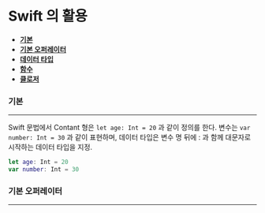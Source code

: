 
# <strong> Swift 의 활용

* [기본](#기본)<br>
* [기본 오퍼레이터](#기본-오퍼레이터)
* [데이터 타입](#data-types) 
* [함수](#function)
* [클로저](#closure)
</strong>


### 기본 
---
Swift 문법에서 Contant 형은 `let age: Int = 20` 과 같이 정의를 한다. 변수는 `var number: Int = 30` 과 같이 표현하며, 데이터 타입은 변수 명 뒤에 : 과 함께 대문자로 시작하는 데이터 타입을 지정. 

```swift 
let age: Int = 20        
var number: Int = 30

```


### 기본 오퍼레이터
---

